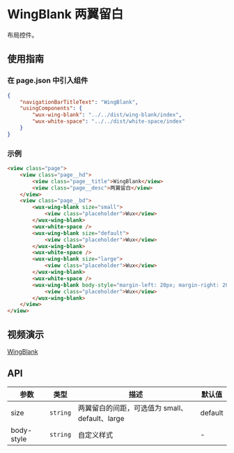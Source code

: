 # WingBlank 两翼留白

布局控件。

## 使用指南

### 在 page.json 中引入组件

```json
{
    "navigationBarTitleText": "WingBlank",
    "usingComponents": {
        "wux-wing-blank": "../../dist/wing-blank/index",
        "wux-white-space": "../../dist/white-space/index"
    }
}
```

### 示例

```html
<view class="page">
    <view class="page__hd">
        <view class="page__title">WingBlank</view>
        <view class="page__desc">两翼留白</view>
    </view>
    <view class="page__bd">
        <wux-wing-blank size="small">
            <view class="placeholder">Wux</view>
        </wux-wing-blank>
        <wux-white-space />
        <wux-wing-blank size="default">
            <view class="placeholder">Wux</view>
        </wux-wing-blank>
        <wux-white-space />
        <wux-wing-blank size="large">
            <view class="placeholder">Wux</view>
        </wux-wing-blank>
        <wux-white-space />
        <wux-wing-blank body-style="margin-left: 20px; margin-right: 20px">
            <view class="placeholder">Wux</view>
        </wux-wing-blank>
    </view>
</view>
```

## 视频演示

[WingBlank](./_media/wing-blank.mp4 ':include :type=iframe width=375px height=667px')

## API

| 参数 | 类型 | 描述 | 默认值 |
| --- | --- | --- | --- |
| size | <code>string</code> | 两翼留白的间距，可选值为 small、default、large | default |
| body-style | <code>string</code> | 自定义样式 | - |